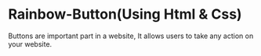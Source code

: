 # Rainbow-Button(Using Html & Css)
Buttons are important part in a website, It allows users to take any action on your website.
